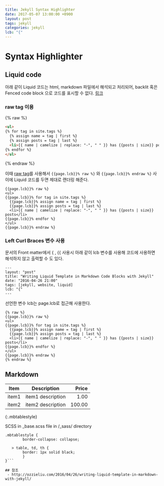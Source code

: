 ```yaml
---
title: Jekyll Syntax Highlighter
date: 2017-05-07 13:00:00 +0900
layout: post
tags: jekyll
categories: jekyll
lcb: "{"
---
```


# Syntax Highlighter

## Liquid code

아래 같이 Liquid 코드는 html, markdown 파일에서 해석되고 처리되어, backlit 혹은 Fenced code block 으로 코드를 표시할 수  없다. [링크](https://github.com/jekyll/jekyll/issues/814)

### raw tag 이용

{% raw %}
```html
<ul>
{% for tag in site.tags %}
  {% assign name = tag | first %}
  {% assign posts = tag | last %}
  <li>{{ name | camelize | replace: "-", " " }} has {{posts | size}} posts</li>
{% endfor %}
</ul>
```
{% endraw %}

이때  [raw tag](https://github.com/Shopify/liquid/wiki/liquid-for-designers#raw)를 사용해서 ```{{page.lcb}}% raw %}``` 와 ```{{page.lcb}}% endraw %}``` 사이에 Liquid 코드를 두면 제대로 랜더링 해준다.

```liquid
{{page.lcb}}% raw %}
<ul>
{{page.lcb}}% for tag in site.tags %}
  {{page.lcb}}% assign name = tag | first %}
  {{page.lcb}}% assign posts = tag | last %}
  <li>{{ name | camelize | replace: "-", " " }} has {{posts | size}} posts</li>
{{page.lcb}}% endfor %}
</ul>
{{page.lcb}}% endraw %}
```



### Left Curl Braces 변수 사용

문서의 Front matter에서 \{ , \{\{ 사용시 아래 같이 lcb 변수를 사용해 코드에 사용하면 해석하지 않고 출력할 수 도 있다.

```
---
layout: "post"
title: "Writing Liquid Template in Markdown Code Blocks with Jekyll"
date: "2016-04-26 21:00"
tags: [jekyll, website, liquid]
lcb: "{"
---
```

선언한 변수 lcb는 page.lcb로 접근해 사용한다.

```liquid
{% raw %}
{{page.lcb}}% raw %}
<ul>
{{page.lcb}}% for tag in site.tags %}
  {{page.lcb}}% assign name = tag | first %}
  {{page.lcb}}% assign posts = tag | last %}
  <li>{{ name | camelize | replace: "-", " " }} has {{posts | size}} posts</li>
{{page.lcb}}% endfor %}
</ul>
{{page.lcb}}% endraw %}
{% endraw %}
```


## Markdown


| Item | Description | Price |
| --- | --- | ---: |
| item1 | item1 description | 1.00 |
| item2 | item2 description | 100.00 |
{:.mbtablestyle}

SCSS in _base.scss file in /_sass/ directory

```
.mbtablestyle {
        border-collapse: collapse;

   > table, td, th {
        border: 1px solid black;
        }
}```

## 참조
 - http://ozzieliu.com/2016/04/26/writing-liquid-template-in-markdown-with-jekyll/
